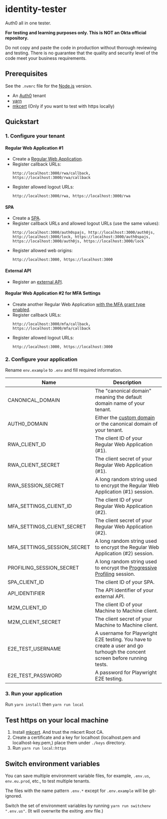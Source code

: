 # identity-tester

Auth0 all in one tester.

**For testing and learning purposes only. This is NOT an Okta official repository.**

Do not copy and paste the code in production without thorough reviewing and testing. There is no guarantee that the quality and security level of the code meet your business requirements.

## Prerequisites

See the `.nvmrc` file for the [Node.js](https://nodejs.org/en) version.

- An [Auth0](https://auth0.com/) tenant
- [yarn](https://yarnpkg.com/)
- [mkcert](https://github.com/FiloSottile/mkcert) (Only if you want to test with https locally)

## Quickstart

### 1. Configure your tenant

#### Regular Web Application #1
- Create a [Regular Web Application](https://auth0.com/docs/get-started/auth0-overview/create-applications/regular-web-apps).
- Register callback URLs:
  ```
  http://localhost:3000/rwa/callback, https://localhost:3000/rwa/callback
  ```
- Register allowed logout URLs:
  ```
  http://localhost:3000/rwa, https://localhost:3000/rwa
  ```

#### SPA
- Create a [SPA](https://auth0.com/docs/get-started/auth0-overview/create-applications/single-page-web-apps).
- Register callback URLs and allowed logout URLs (use the same values):
  ```
  http://localhost:3000/auth0spajs, http://localhost:3000/auth0js, http://localhost:3000/lock, https://localhost:3000/auth0spajs, https://localhost:3000/auth0js, https://localhost:3000/lock
  ```
- Register allowed web origins:
  ```
  http://localhost:3000, https://localhost:3000
  ```

#### External API
- Register an [external API](https://auth0.com/docs/get-started/auth0-overview/set-up-apis).

#### Regular Web Application #2 for MFA Settings
- Create another Regular Web Application [with the MFA grant type enabled](https://auth0.com/docs/get-started/applications/update-grant-types).
- Register callback URLs:
  ```
  http://localhost:3000/mfa/callback, https://localhost:3000/mfa/callback
  ```
- Register allowed logout URLs:
  ```
  http://localhost:3000, https://localhost:3000
  ```

### 2. Configure your application

Rename `env.example` to `.env` and fill required information.

| Name | Description |
| ---- | ---- |
| CANONICAL_DOMAIN | The "canonical domain" meaning the default domain name of your tenant. |
| AUTH0_DOMAIN | Either the [custom domain](https://auth0.com/docs/customize/custom-domains) or the canonical domain of your tenant. |
| RWA_CLIENT_ID | The client ID of your Regular Web Application (#1). |
| RWA_CLIENT_SECRET | The client secret of your Regular Web Application (#1). |
| RWA_SESSION_SECRET | A long random string used to encrypt the Regular Web Application (#1) session. |
| MFA_SETTINGS_CLIENT_ID | The client ID of your Regular Web Application (#2). |
| MFA_SETTINGS_CLIENT_SECRET | The client secret of your Regular Web Application (#2). |
| MFA_SETTINGS_SESSION_SECRET | A long random string used to encrypt the Regular Web Application (#2) session. |
| PROFILING_SESSION_SECRET | A long random string used to encrypt the [Progressive Profiling](https://auth0.com/docs/customize/actions/flows-and-triggers/login-flow/redirect-with-actions) session. |
| SPA_CLIENT_ID | The client ID of your SPA. |
| API_IDENTIFIER | The API identifier of your external API. |
| M2M_CLIENT_ID | The client ID of your Machine to Machine client. |
| M2M_CLIENT_SECRET | The client secret of your Machine to Machine client. |
| E2E_TEST_USERNAME | A username for Playwright E2E testing. You have to create a user and go turhough the concent screen before running tests. |
| E2E_TEST_PASSWORD | A password for Playwright E2E testing. |

### 3. Run your application

Run `yarn install` then `yarn run local`

## Test https on your local machine

1. Install [mkcert](https://github.com/FiloSottile/mkcert). And trust the mkcert Root CA.
2. Create a certificate and a key for localhost (localhost.pem and localhost-key.pem,) place them under `./keys` directory.
3. Run `yarn run local:https`

## Switch environment variables

You can save multiple environment variable files, for example, `.env.us`, `env.eu.prod`, etc., to test multiple tenants.

The files with the name pattern `.env.*` except for `.env.example` will be git-ignored.

Switch the set of environment variables by running `yarn run switchenv ".env.us"`. (It will overwrite the exiting .env file.)
